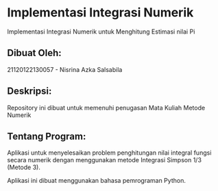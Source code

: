 # Implementasi Integrasi Numerik
Implementasi Integrasi Numerik untuk Menghitung Estimasi nilai Pi

## Dibuat Oleh:
21120122130057 - Nisrina Azka Salsabila

## Deskripsi:
Repository ini dibuat untuk memenuhi penugasan Mata Kuliah Metode Numerik

## Tentang Program:
Aplikasi untuk menyelesaikan problem  penghitungan nilai integral fungsi secara numerik dengan menggunakan metode Integrasi Simpson 1/3 (Metode 3).

Aplikasi ini dibuat menggunakan bahasa pemrograman Python.
